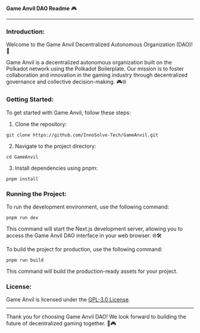 **Game Anvil DAO Readme** 🎮

---

### Introduction:

Welcome to the Game Anvil Decentralized Autonomous Organization (DAO)! 🚀

Game Anvil is a decentralized autonomous organization built on the Polkadot network using the Polkadot Boilerplate. Our mission is to foster collaboration and innovation in the gaming industry through decentralized governance and collective decision-making. 🎮🌐

### Getting Started:

To get started with Game Anvil, follow these steps:

1. Clone the repository:

```
git clone https://github.com/InnoSolve-Tech/GameAnvil.git
```

2. Navigate to the project directory:

```
cd GameAnvil
```

3. Install dependencies using pnpm:

```
pnpm install
```

### Running the Project:

To run the development environment, use the following command:

```
pnpm run dev
```

This command will start the Next.js development server, allowing you to access the Game Anvil DAO interface in your web browser. 🌐🛠️

To build the project for production, use the following command:

```
pnpm run build
```

This command will build the production-ready assets for your project.

### License:

Game Anvil is licensed under the [GPL-3.0 License](https://opensource.org/licenses/GPL-3.0).

---

Thank you for choosing Game Anvil DAO! We look forward to building the future of decentralized gaming together. 🙌🎮

